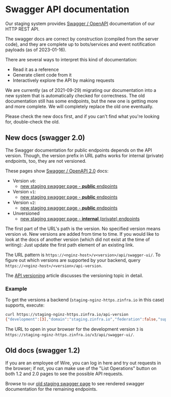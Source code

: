 # Swagger API documentation

Our staging system provides [Swagger /
OpenAPI](https://swagger.io/resources/open-api/) documentation of our HTTP REST
API.

The swagger docs are correct by construction (compiled from the server
code), and they are complete up to bots/services and event notification
payloads (as of 2023-01-16).

There are several ways to interpret this kind of documentation:

- Read it as a reference
- Generate client code from it
- Interactively explore the API by making requests

We are currently (as of 2021-09-29) migrating our documentation into a
new system that is automatically checked for correctness. The old
documentation still has some endpoints, but the new one is getting more and more complete. We will completely replace the old one eventually.

Please check the new docs first, and if you can't find what you're
looking for, double-check the old.

## New docs (swagger 2.0)

The Swagger documentation for public endpoints depends on the API version.
Though, the version prefix in URL paths works for internal (private) endpoints,
too, they are not versioned.

These pages show [Swagger / OpenAPI 2.0](https://swagger.io/specification/v2/)
docs:

- Version `v0`:
    - [new staging swagger page - **public**
    endpoints](https://staging-nginz-https.zinfra.io/api/swagger-ui/)
- Version `v1`:
    - [new staging swagger page - **public**
    endpoints](https://staging-nginz-https.zinfra.io/v1/api/swagger-ui/)
- Version `v2`:
    - [new staging swagger page - **public**
    endpoints](https://staging-nginz-https.zinfra.io/v2/api/swagger-ui/)
- Unversioned
    - [new staging swagger page - **internal** (private)
    endpoints](https://staging-nginz-https.zinfra.io/api-internal/swagger-ui/)

The first part of the URL's path is the version. No specified version means
version `v0`. New versions are added from time to time. If you would like to
look at the docs of another version (which did not exist at the time of
writing): Just update the first path element of an existing link.

The URL pattern is `https://<nginz-host>/v<version>/api/swagger-ui/`. To figure
out which versions are supported by your backend, query
`https://<nginz-host>/<version>/api-version`.

The [API versioning](../../developer/developer/api-versioning.md) article
discusses the versioning topic in detail.

### Example

To get the versions a backend (`staging-nginz-https.zinfra.io` in this case) supports, execute:
```sh
curl https://staging-nginz-https.zinfra.io/api-version 
{"development":[3],"domain":"staging.zinfra.io","federation":false,"supported":[0,1,2]}
```

The URL to open in your browser for the development version `3` is
`https://staging-nginz-https.zinfra.io/v3/api/swagger-ui/`.


## Old docs (swagger 1.2)

If you are an employee of Wire, you can log in here and try out requests in the browser; if not, you can make use of the "List Operations" button on both 1.2 and 2.0 pages to see the possible API requests.

Browse to our [old staging swagger page](https://staging-nginz-https.zinfra.io/swagger-ui/) to see rendered swagger documentation for the remaining endpoints.

```{image} img/swagger.png
```
